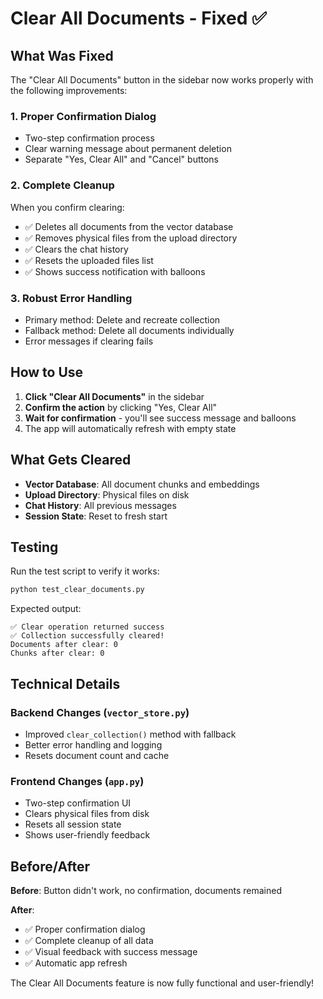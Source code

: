 # Clear All Documents - Fixed ✅

## What Was Fixed

The "Clear All Documents" button in the sidebar now works properly with the following improvements:

### 1. **Proper Confirmation Dialog**
- Two-step confirmation process
- Clear warning message about permanent deletion
- Separate "Yes, Clear All" and "Cancel" buttons

### 2. **Complete Cleanup**
When you confirm clearing:
- ✅ Deletes all documents from the vector database
- ✅ Removes physical files from the upload directory
- ✅ Clears the chat history
- ✅ Resets the uploaded files list
- ✅ Shows success notification with balloons

### 3. **Robust Error Handling**
- Primary method: Delete and recreate collection
- Fallback method: Delete all documents individually
- Error messages if clearing fails

## How to Use

1. **Click "Clear All Documents"** in the sidebar
2. **Confirm the action** by clicking "Yes, Clear All"
3. **Wait for confirmation** - you'll see success message and balloons
4. The app will automatically refresh with empty state

## What Gets Cleared

- **Vector Database**: All document chunks and embeddings
- **Upload Directory**: Physical files on disk
- **Chat History**: All previous messages
- **Session State**: Reset to fresh start

## Testing

Run the test script to verify it works:
```bash
python test_clear_documents.py
```

Expected output:
```
✅ Clear operation returned success
✅ Collection successfully cleared!
Documents after clear: 0
Chunks after clear: 0
```

## Technical Details

### Backend Changes (`vector_store.py`)
- Improved `clear_collection()` method with fallback
- Better error handling and logging
- Resets document count and cache

### Frontend Changes (`app.py`)
- Two-step confirmation UI
- Clears physical files from disk
- Resets all session state
- Shows user-friendly feedback

## Before/After

**Before**: Button didn't work, no confirmation, documents remained

**After**: 
- ✅ Proper confirmation dialog
- ✅ Complete cleanup of all data
- ✅ Visual feedback with success message
- ✅ Automatic app refresh

The Clear All Documents feature is now fully functional and user-friendly!